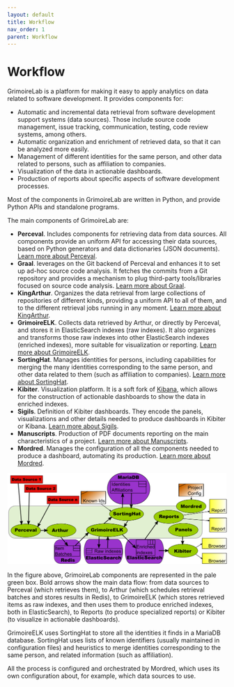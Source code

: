 ```yaml
---
layout: default
title: Workflow
nav_order: 1
parent: Workflow
---
```


# Workflow

GrimoireLab is a platform for making it easy to apply analytics on data related
to software development. It provides components for:

* Automatic and incremental data retrieval from software development support
  systems (data sources). Those include source code management, issue tracking,
  communication, testing, code review systems, among others.
* Automatic organization and enrichment of retrieved data, so that it can be
  analyzed more easily.
* Management of different identities for the same person, and other data related
  to persons, such as affiliation to companies.
* Visualization of the data in actionable dashboards.
* Production of reports about specific aspects of software development
  processes.

Most of the components in GrimoireLab are written in Python, and provide Python
APIs and standalone programs.

The main components of GrimoireLab are:

* **Perceval**. Includes components for retrieving data from data sources. All
  components provide an uniform API for accessing their data sources, based on
  Python generators and data dictionaries (JSON documents). [Learn more about
  Perceval](https://perceval.readthedocs.io).
* **Graal**. leverages on the Git backend of Perceval and enhances it to set up
  ad-hoc source code analysis. It fetches the commits from a Git repository and
  provides a mechanism to plug third-party tools/libraries focused on source
  code analysis. [Learn more about
  Graal](/grimoirelab-tutorial/graal/intro.html).
* **KingArthur**. Organizes the data retrieval from large collections of
  repositories of different kinds, providing a uniform API to all of them, and
  to the different retrieval jobs running in any moment. [Learn more about
  KingArthur](https://github.com/chaoss/grimoirelab-kingarthur).
* **GrimoireELK**. Collects data retrieved by Arthur, or directly by Perceval,
  and stores it in ElasticSearch indexes (raw indexes). It also organizes and
  transforms those raw indexes into other ElasticSearch indexes (enriched
  indexes), more suitable for visualization or reporting. [Learn more about
  GrimoireELK](/grimoirelab-tutorial/gelk/intro.html).
* **SortingHat**. Manages identities for persons, including capabilities for
  merging the many identities corresponding to the same person, and other data
  related to them (such as affiliation to companies). [Learn more about
  SortingHat](https://sortinghat.readthedocs.io).
* **Kibiter**. Visualization platform. It is a soft fork of
  [Kibana](https://www.elastic.co/products/kibana), which allows for the
  construction of actionable dashboards to show the data in enriched indexes.
* **Sigils**. Definition of Kibiter dashboards. They encode the panels,
  visualizations and other details needed to produce dashboards in Kibiter or
  Kibana. [Learn more about
  Sigils](https://chaoss.github.io/grimoirelab-sigils/).
* **Manuscripts**. Production of PDF documents reporting on the main
  characteristics of a project. [Learn more about
  Manuscripts](https://github.com/chaoss/grimoirelab-manuscripts).
* **Mordred**. Manages the configuration of all the components needed to produce
  a dashboard, automating its production. [Learn more about
  Mordred](https://github.com/chaoss/grimoirelab-sirmordred).

![grimoirelab-all-complete.png](./assets/grimoirelab-all-complete.png)

In the figure above, GrimoireLab components are represented in the pale green
box. Bold arrows show the main data flow: from data sources to Perceval (which
retrieves them), to Arthur (which schedules retrieval batches and stores results
in Redis), to GrimoireELK (which stores retrieved items as raw indexes, and then
uses them to produce enriched indexes, both in ElasticSearch), to Reports (to
produce specialized reports) or Kibiter (to visualize in actionable dashboards).

GrimoireELK uses SortingHat to store all the identities it finds in a MariaDB
database. SortingHat uses lists of known identifiers (usually maintained in
configuration files) and heuristics to merge identities corresponding to the
same person, and related information (such as affiliation).

All the process is configured and orchestrated by Mordred, which uses its own
configuration about, for example, which data sources to use.

